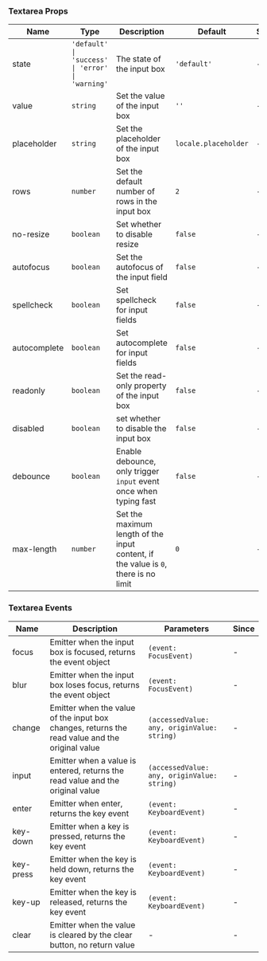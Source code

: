 ### Textarea Props

| Name         | Type                                             | Description                                                                         | Default              | Since |
| ------------ | ------------------------------------------------ | ----------------------------------------------------------------------------------- | -------------------- | ----- |
| state        | `'default' \| 'success' \| 'error' \| 'warning'` | The state of the input box                                                          | `'default'`          | -     |
| value        | `string`                                         | Set the value of the input box                                                      | `''`                 | -     |
| placeholder  | `string`                                         | Set the placeholder of the input box                                                | `locale.placeholder` | -     |
| rows         | `number`                                         | Set the default number of rows in the input box                                     | `2`                  | -     |
| no-resize    | `boolean`                                        | Set whether to disable resize                                                       | `false`              | -     |
| autofocus    | `boolean`                                        | Set the autofocus of the input field                                                | `false`              | -     |
| spellcheck   | `boolean`                                        | Set spellcheck for input fields                                                     | `false`              | -     |
| autocomplete | `boolean`                                        | Set autocomplete for input fields                                                   | `false`              | -     |
| readonly     | `boolean`                                        | Set the read-only property of the input box                                         | `false`              | -     |
| disabled     | `boolean`                                        | set whether to disable the input box                                                | `false`              | -     |
| debounce     | `boolean`                                        | Enable debounce, only trigger `input` event once when typing fast                   | `false`              | -     |
| max-length   | `number`                                         | Set the maximum length of the input content, if the value is `0`, there is no limit | `0`                  | -     |

### Textarea Events

| Name      | Description                                                                                    | Parameters                                  | Since |
| --------- | ---------------------------------------------------------------------------------------------- | ------------------------------------------- | ----- |
| focus     | Emitter when the input box is focused, returns the event object                                | `(event: FocusEvent)`                       | -     |
| blur      | Emitter when the input box loses focus, returns the event object                               | `(event: FocusEvent)`                       | -     |
| change    | Emitter when the value of the input box changes, returns the read value and the original value | `(accessedValue: any, originValue: string)` | -     |
| input     | Emitter when a value is entered, returns the read value and the original value                 | `(accessedValue: any, originValue: string)` | -     |
| enter     | Emitter when enter, returns the key event                                                      | `(event: KeyboardEvent)`                    | -     |
| key-down  | Emitter when a key is pressed, returns the key event                                           | `(event: KeyboardEvent)`                    | -     |
| key-press | Emitter when the key is held down, returns the key event                                       | `(event: KeyboardEvent)`                    | -     |
| key-up    | Emitter when the key is released, returns the key event                                        | `(event: KeyboardEvent)`                    | -     |
| clear     | Emitter when the value is cleared by the clear button, no return value                         | -                                           | -     |
